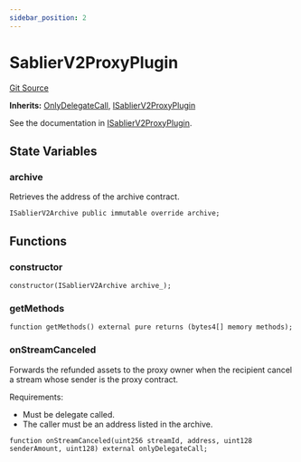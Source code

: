 ```yaml
---
sidebar_position: 2
---
```


# SablierV2ProxyPlugin

[Git Source](https://github.com/sablier-labs/v2-periphery/blob/a17edc8e290789f96ef9ddaf0e4d1c99d8ce1acf/docs/contracts/v2/reference/periphery)

**Inherits:** [OnlyDelegateCall](/docs/contracts/v2/reference/periphery/abstracts/abstract.OnlyDelegateCall.md),
[ISablierV2ProxyPlugin](/docs/contracts/v2/reference/periphery/interfaces/interface.ISablierV2ProxyPlugin.md)

See the documentation in
[ISablierV2ProxyPlugin](docs/contracts/v2/reference/periphery/interfaces/interface.ISablierV2ProxyPlugin.md).

## State Variables

### archive

Retrieves the address of the archive contract.

```solidity
ISablierV2Archive public immutable override archive;
```

## Functions

### constructor

```solidity
constructor(ISablierV2Archive archive_);
```

### getMethods

```solidity
function getMethods() external pure returns (bytes4[] memory methods);
```

### onStreamCanceled

Forwards the refunded assets to the proxy owner when the recipient cancel a stream whose sender is the proxy contract.

Requirements:

- Must be delegate called.
- The caller must be an address listed in the archive.

```solidity
function onStreamCanceled(uint256 streamId, address, uint128 senderAmount, uint128) external onlyDelegateCall;
```
